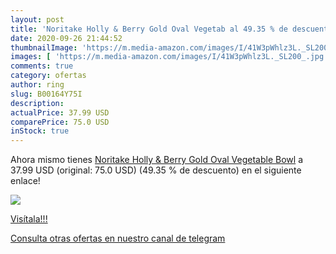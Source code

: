 ```yaml
---
layout: post
title: 'Noritake Holly & Berry Gold Oval Vegetab al 49.35 % de descuento'
date: 2020-09-26 21:44:52
thumbnailImage: 'https://m.media-amazon.com/images/I/41W3pWhlz3L._SL200_.jpg'
images: [ 'https://m.media-amazon.com/images/I/41W3pWhlz3L._SL200_.jpg' ]
comments: true
category: ofertas
author: ring
slug: B00164Y75I
description:
actualPrice: 37.99 USD
comparePrice: 75.0 USD
inStock: true
---
```


Ahora mismo tienes [Noritake Holly & Berry Gold Oval Vegetable Bowl](https://www.amazon.com/dp/B00164Y75I/?tag=redken08-20) a 37.99 USD (original: 75.0 USD) (49.35 %  de descuento) en el siguiente enlace!

[![](https://m.media-amazon.com/images/I/41W3pWhlz3L._SL200_.jpg)](https://www.amazon.com/dp/B00164Y75I/?tag=redken08-20)

[Visítala!!!](https://www.amazon.com/dp/B00164Y75I/?tag=redken08-20)

[Consulta otras ofertas en nuestro canal de telegram](https://t.me/s/ofertas25)

